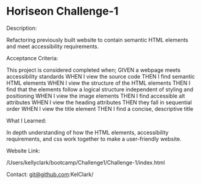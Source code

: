 # Horiseon Challenge-1
 
Description: 

Refactoring previously built website to contain semantic HTML elements and meet accessibility requirements.

Acceptance Criteria: 

This project is considered completed when;
GIVEN a webpage meets accessibility standards
WHEN I view the source code
THEN I find semantic HTML elements
WHEN I view the structure of the HTML elements
THEN I find that the elements follow a logical structure independent of styling and positioning
WHEN I view the image elements
THEN I find accessible alt attributes
WHEN I view the heading attributes
THEN they fall in sequential order
WHEN I view the title element
THEN I find a concise, descriptive title

What I Learned:  

In depth understanding of how the HTML elements, accessibility requirements, and css work together to make a user-friendly website. 

Website Link: 

/Users/kellyclark/bootcamp/Challenge1/Challenge-1/index.html 

Contact: 
git@github.com:KelClark/
